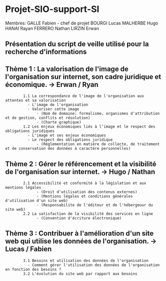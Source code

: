 # Projet-SIO-support-SI
  
Membres:
GALLE Fabien - chef de projet
BOURGI Lucas
MALHERBE Hugo
HANAI Rayan
FERRERO Nathan
LIRZIN Erwan


## Présentation du script de veille utilisé pour la recherche d'informations

## Thème 1 : La valorisation de l'image de l'organisation sur internet, son cadre juridique et économique. -> **Erwan / Ryan**

            1.1 La correspondance de l'image de l'organisation aux attentes et sa valorisation
              - L'image de l'organisation
              - Valoriser cette image
                  - (Nom de domaine: formalisme, organismes d'attribution et de gestion, conflits et résolution)
                  - (Charte graphique)
            1.2 Les enjeux économiques liés à l’image et le respect des obligations juridiques
              - L'image et ses enjeux économiques
              - Le respect des obligations juridique
                  - (Règlementation en matière de collecte, de traitement et de conservation des données à caractère personnelles)


## Thème 2 : Gérer le référencement et la visibilité de l'organisation sur internet. -> **Hugo / Nathan**
            
            2.1 Accessibilité et conformité à la législation et aux mentions légales
                  - (Droit d'utilisation des contenus externes)
                  - (Mentions légales et conditions générales d'utilisation d'un site web)
                  - (Responsabilite de l'éditeur et de l'hébergeuur du site web)
            2.2 La satisfaction de la visibilité des services en ligne
                  - (Convention d'écriture électronique)

## Thème 3 : Contribuer à l'amélioration d'un site web qui utilise les données de l'organisation. -> **Lucas / Fabien**

            3.1 Besoins et utilisation des données de l'organisation
              - Comment gérer l'utilisation des données de l'organisation en fonction des besoins ?
            3.2 L'évolution du site web par rapport aux besoins
